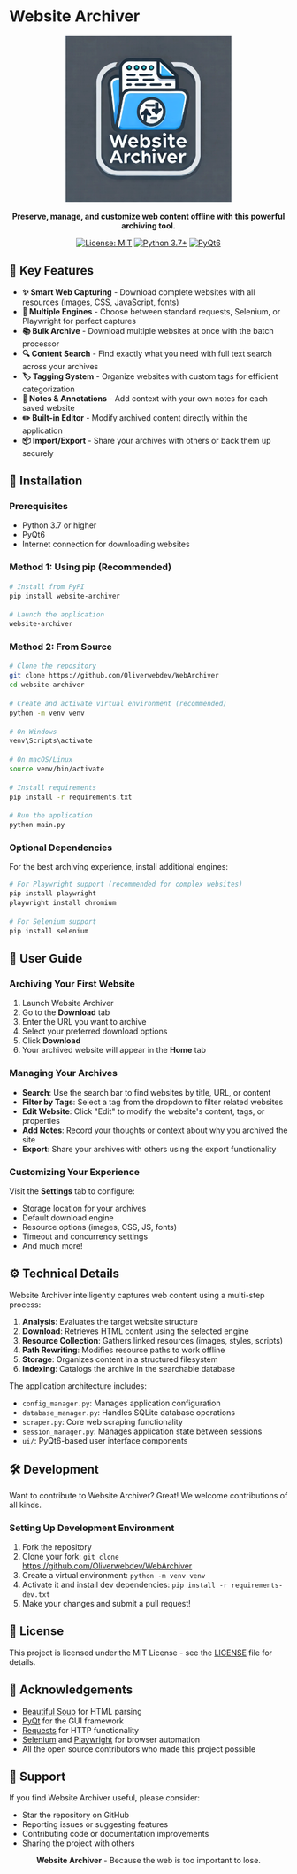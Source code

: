 # Website Archiver

<div align="center">

<img src="WebArchiver.jpg" alt="Website Archiver Logo" width="300"/>

**Preserve, manage, and customize web content offline with this powerful archiving tool.**

[![License: MIT](https://img.shields.io/badge/License-MIT-blue.svg)](https://opensource.org/licenses/MIT)
[![Python 3.7+](https://img.shields.io/badge/python-3.7+-blue.svg)](https://www.python.org/downloads/)
[![PyQt6](https://img.shields.io/badge/GUI-PyQt6-green.svg)](https://www.riverbankcomputing.com/software/pyqt/)

</div>

## 🚀 Key Features

- **✨ Smart Web Capturing** - Download complete websites with all resources (images, CSS, JavaScript, fonts)
- **🔄 Multiple Engines** - Choose between standard requests, Selenium, or Playwright for perfect captures
- **📚 Bulk Archive** - Download multiple websites at once with the batch processor
- **🔍 Content Search** - Find exactly what you need with full text search across your archives
- **🏷️ Tagging System** - Organize websites with custom tags for efficient categorization
- **📝 Notes & Annotations** - Add context with your own notes for each saved website
- **✏️ Built-in Editor** - Modify archived content directly within the application
- **📦 Import/Export** - Share your archives with others or back them up securely

## 🔧 Installation

### Prerequisites

- Python 3.7 or higher
- PyQt6
- Internet connection for downloading websites

### Method 1: Using pip (Recommended)

```bash
# Install from PyPI
pip install website-archiver

# Launch the application
website-archiver
```

### Method 2: From Source

```bash
# Clone the repository
git clone https://github.com/Oliverwebdev/WebArchiver
cd website-archiver

# Create and activate virtual environment (recommended)
python -m venv venv

# On Windows
venv\Scripts\activate

# On macOS/Linux
source venv/bin/activate

# Install requirements
pip install -r requirements.txt

# Run the application
python main.py
```

### Optional Dependencies

For the best archiving experience, install additional engines:

```bash
# For Playwright support (recommended for complex websites)
pip install playwright
playwright install chromium

# For Selenium support
pip install selenium
```

## 📖 User Guide

### Archiving Your First Website

1. Launch Website Archiver
2. Go to the **Download** tab
3. Enter the URL you want to archive
4. Select your preferred download options
5. Click **Download**
6. Your archived website will appear in the **Home** tab

### Managing Your Archives

- **Search**: Use the search bar to find websites by title, URL, or content
- **Filter by Tags**: Select a tag from the dropdown to filter related websites
- **Edit Website**: Click "Edit" to modify the website's content, tags, or properties
- **Add Notes**: Record your thoughts or context about why you archived the site
- **Export**: Share your archives with others using the export functionality

### Customizing Your Experience

Visit the **Settings** tab to configure:
- Storage location for your archives
- Default download engine
- Resource options (images, CSS, JS, fonts)
- Timeout and concurrency settings
- And much more!

## ⚙️ Technical Details

Website Archiver intelligently captures web content using a multi-step process:

1. **Analysis**: Evaluates the target website structure
2. **Download**: Retrieves HTML content using the selected engine
3. **Resource Collection**: Gathers linked resources (images, styles, scripts)
4. **Path Rewriting**: Modifies resource paths to work offline
5. **Storage**: Organizes content in a structured filesystem
6. **Indexing**: Catalogs the archive in the searchable database

The application architecture includes:
- `config_manager.py`: Manages application configuration
- `database_manager.py`: Handles SQLite database operations
- `scraper.py`: Core web scraping functionality
- `session_manager.py`: Manages application state between sessions
- `ui/`: PyQt6-based user interface components

## 🛠️ Development

Want to contribute to Website Archiver? Great! We welcome contributions of all kinds.

### Setting Up Development Environment

1. Fork the repository
2. Clone your fork: `git clone `https://github.com/Oliverwebdev/WebArchiver
3. Create a virtual environment: `python -m venv venv`
4. Activate it and install dev dependencies: `pip install -r requirements-dev.txt`
5. Make your changes and submit a pull request!

## 📜 License

This project is licensed under the MIT License - see the [LICENSE](LICENSE) file for details.

## 🙏 Acknowledgements

- [Beautiful Soup](https://www.crummy.com/software/BeautifulSoup/) for HTML parsing
- [PyQt](https://riverbankcomputing.com/software/pyqt/) for the GUI framework
- [Requests](https://requests.readthedocs.io/) for HTTP functionality
- [Selenium](https://selenium-python.readthedocs.io/) and [Playwright](https://playwright.dev/) for browser automation
- All the open source contributors who made this project possible

## 🤝 Support

If you find Website Archiver useful, please consider:
- Star the repository on GitHub
- Reporting issues or suggesting features
- Contributing code or documentation improvements
- Sharing the project with others


<div align="center">
<p><strong>Website Archiver</strong> - Because the web is too important to lose.</p>
</div>